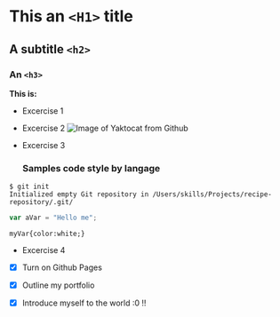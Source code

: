 # This an `<H1>` title
## A subtitle `<h2>`
### An `<h3>`

**This is:**
- Excercise 1

- Excercise 2
![Image of Yaktocat from Github](https://octodex.github.com/images/yaktocat.png)

- Excercise 3
  ### Samples code style by langage
```
$ git init
Initialized empty Git repository in /Users/skills/Projects/recipe-repository/.git/
```
```javascript
var aVar = "Hello me";
```
```/*css*/
myVar{color:white;}
```

- Excercise 4

- [X] Turn on Github Pages
- [X] Outline my portfolio
- [X] Introduce myself to the world :0 !!



